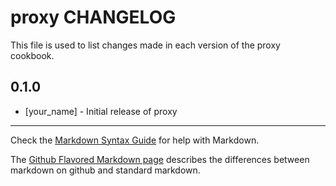 proxy CHANGELOG
===============

This file is used to list changes made in each version of the proxy cookbook.

0.1.0
-----
- [your_name] - Initial release of proxy

- - -
Check the [Markdown Syntax Guide](http://daringfireball.net/projects/markdown/syntax) for help with Markdown.

The [Github Flavored Markdown page](http://github.github.com/github-flavored-markdown/) describes the differences between markdown on github and standard markdown.
